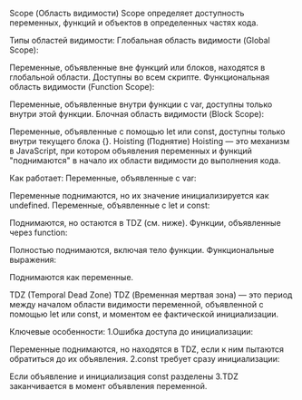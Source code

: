 Scope (Область видимости)
Scope определяет доступность переменных, функций и объектов в определенных частях кода.

Типы областей видимости:
Глобальная область видимости (Global Scope):

Переменные, объявленные вне функций или блоков, находятся в глобальной области.
Доступны во всем скрипте.
Функциональная область видимости (Function Scope):

Переменные, объявленные внутри функции с var, доступны только внутри этой функции.
Блочная область видимости (Block Scope):

Переменные, объявленные с помощью let или const, доступны только внутри текущего блока {}.
Hoisting (Поднятие)
Hoisting — это механизм в JavaScript, при котором объявления переменных и функций "поднимаются" в начало их области видимости до выполнения кода.

Как работает:
Переменные, объявленные с var:

Переменные поднимаются, но их значение инициализируется как undefined.
Переменные, объявленные с let и const:

Поднимаются, но остаются в TDZ (см. ниже).
Функции, объявленные через function:

Полностью поднимаются, включая тело функции.
Функциональные выражения:

Поднимаются как переменные.




TDZ (Temporal Dead Zone)
TDZ (Временная мертвая зона) — это период между началом области видимости переменной, объявленной с помощью let или const, и моментом ее фактической инициализации.

Ключевые особенности:
1.Ошибка доступа до инициализации:

Переменные поднимаются, но находятся в TDZ, если к ним пытаются обратиться до их объявления.
2.const требует сразу инициализации:

Если объявление и инициализация const разделены
3.TDZ заканчивается в момент объявления переменной.
